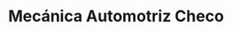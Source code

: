 ---
title: "Mecánica Automotriz Checo"
url: /nazareno-etla/mecanica-automotriz-checo/
shop: Autowerkstatt
---
